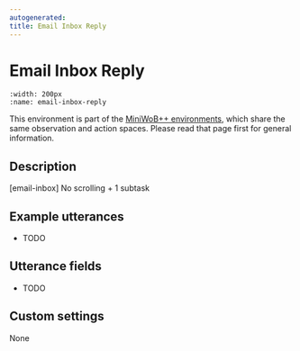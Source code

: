 ```yaml
---
autogenerated:
title: Email Inbox Reply
---
```


# Email Inbox Reply

```{figure} ../../_static/videos/miniwob/email-inbox-reply.gif 
:width: 200px
:name: email-inbox-reply
```

This environment is part of the <a href='..'>MiniWoB++ environments</a>, which share the same observation and action spaces. Please read that page first for general information.

## Description

[email-inbox] No scrolling + 1 subtask

## Example utterances

* TODO

## Utterance fields

* TODO

## Custom settings

None
